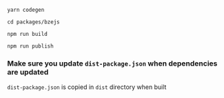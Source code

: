 ```shell
yarn codegen
```

```shell
cd packages/bzejs
```

```shell
npm run build
```

```shell
npm run publish
```

### Make sure you update `dist-package.json` when dependencies are updated

`dist-package.json` is copied in `dist` directory when built
